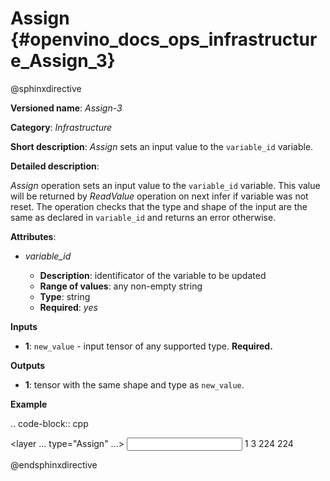 # Assign {#openvino_docs_ops_infrastructure_Assign_3}

@sphinxdirective

**Versioned name**: *Assign-3*

**Category**: *Infrastructure*

**Short description**: *Assign* sets an input value to the ``variable_id`` variable.

**Detailed description**:

*Assign* operation sets an input value to the ``variable_id`` variable. This value will be returned by *ReadValue* operation on next infer if variable was not reset.
The operation checks that the type and shape of the input are the same as
declared in ``variable_id`` and returns an error otherwise.

**Attributes**:

* *variable_id*

  * **Description**: identificator of the variable to be updated
  * **Range of values**: any non-empty string
  * **Type**: string
  * **Required**: *yes*

**Inputs**

* **1**: ``new_value`` - input tensor of any supported type. **Required.**

**Outputs**

* **1**: tensor with the same shape and type as ``new_value``.

**Example**

.. code-block:: cpp
   
   <layer ... type="Assign" ...>
       <data variable_id="lstm_state_1"/>
       <input>
           <port id="0">
               <dim>1</dim>
               <dim>3</dim>
               <dim>224</dim>
               <dim>224</dim>
           </port>
       </input>
   </layer>

@endsphinxdirective

